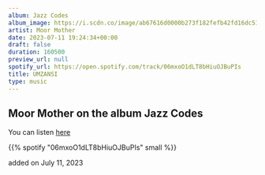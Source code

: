 ```yaml
---
album: Jazz Codes
album_image: https://i.scdn.co/image/ab67616d0000b273f182fefb42fd16dc516b6f30
artist: Moor Mother
date: 2023-07-11 19:24:34+00:00
draft: false
duration: 160500
preview_url: null
spotify_url: https://open.spotify.com/track/06mxoO1dLT8bHiuOJBuPIs
title: UMZANSI
type: music
---
```



## Moor Mother on the album Jazz Codes

You can listen [here](https://open.spotify.com/track/06mxoO1dLT8bHiuOJBuPIs)

{{% spotify "06mxoO1dLT8bHiuOJBuPIs" small %}}

added on July 11, 2023